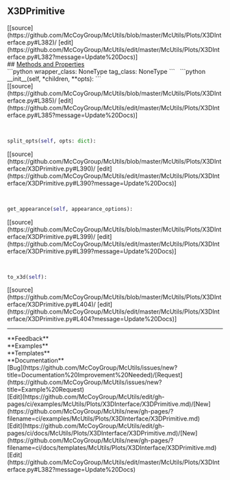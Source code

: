 ## <a id="McUtils.Plots.X3DInterface.X3DPrimitive">X3DPrimitive</a> 

<div class="docs-source-link" markdown="1">
[[source](https://github.com/McCoyGroup/McUtils/blob/master/McUtils/Plots/X3DInterface.py#L382)/
[edit](https://github.com/McCoyGroup/McUtils/edit/master/McUtils/Plots/X3DInterface.py#L382?message=Update%20Docs)]
</div>









<div class="collapsible-section">
 <div class="collapsible-section collapsible-section-header" markdown="1">
## <a class="collapse-link" data-toggle="collapse" href="#methods" markdown="1"> Methods and Properties</a> <a class="float-right" data-toggle="collapse" href="#methods"><i class="fa fa-chevron-down"></i></a>
 </div>
 <div class="collapsible-section collapsible-section-body collapse show" id="methods" markdown="1">
 ```python
wrapper_class: NoneType
tag_class: NoneType
```
<a id="McUtils.Plots.X3DInterface.X3DPrimitive.__init__" class="docs-object-method">&nbsp;</a> 
```python
__init__(self, *children, **opts): 
```
<div class="docs-source-link" markdown="1">
[[source](https://github.com/McCoyGroup/McUtils/blob/master/McUtils/Plots/X3DInterface.py#L385)/
[edit](https://github.com/McCoyGroup/McUtils/edit/master/McUtils/Plots/X3DInterface.py#L385?message=Update%20Docs)]
</div>


<a id="McUtils.Plots.X3DInterface.X3DPrimitive.split_opts" class="docs-object-method">&nbsp;</a> 
```python
split_opts(self, opts: dict): 
```
<div class="docs-source-link" markdown="1">
[[source](https://github.com/McCoyGroup/McUtils/blob/master/McUtils/Plots/X3DInterface/X3DPrimitive.py#L390)/
[edit](https://github.com/McCoyGroup/McUtils/edit/master/McUtils/Plots/X3DInterface/X3DPrimitive.py#L390?message=Update%20Docs)]
</div>


<a id="McUtils.Plots.X3DInterface.X3DPrimitive.get_appearance" class="docs-object-method">&nbsp;</a> 
```python
get_appearance(self, appearance_options): 
```
<div class="docs-source-link" markdown="1">
[[source](https://github.com/McCoyGroup/McUtils/blob/master/McUtils/Plots/X3DInterface/X3DPrimitive.py#L399)/
[edit](https://github.com/McCoyGroup/McUtils/edit/master/McUtils/Plots/X3DInterface/X3DPrimitive.py#L399?message=Update%20Docs)]
</div>


<a id="McUtils.Plots.X3DInterface.X3DPrimitive.to_x3d" class="docs-object-method">&nbsp;</a> 
```python
to_x3d(self): 
```
<div class="docs-source-link" markdown="1">
[[source](https://github.com/McCoyGroup/McUtils/blob/master/McUtils/Plots/X3DInterface/X3DPrimitive.py#L404)/
[edit](https://github.com/McCoyGroup/McUtils/edit/master/McUtils/Plots/X3DInterface/X3DPrimitive.py#L404?message=Update%20Docs)]
</div>
 </div>
</div>












---


<div markdown="1" class="text-secondary">
<div class="container">
  <div class="row">
   <div class="col" markdown="1">
**Feedback**   
</div>
   <div class="col" markdown="1">
**Examples**   
</div>
   <div class="col" markdown="1">
**Templates**   
</div>
   <div class="col" markdown="1">
**Documentation**   
</div>
   <div class="col" markdown="1">
   
</div>
   <div class="col" markdown="1">
   
</div>
   <div class="col" markdown="1">
   
</div>
</div>
  <div class="row">
   <div class="col" markdown="1">
[Bug](https://github.com/McCoyGroup/McUtils/issues/new?title=Documentation%20Improvement%20Needed)/[Request](https://github.com/McCoyGroup/McUtils/issues/new?title=Example%20Request)   
</div>
   <div class="col" markdown="1">
[Edit](https://github.com/McCoyGroup/McUtils/edit/gh-pages/ci/examples/McUtils/Plots/X3DInterface/X3DPrimitive.md)/[New](https://github.com/McCoyGroup/McUtils/new/gh-pages/?filename=ci/examples/McUtils/Plots/X3DInterface/X3DPrimitive.md)   
</div>
   <div class="col" markdown="1">
[Edit](https://github.com/McCoyGroup/McUtils/edit/gh-pages/ci/docs/McUtils/Plots/X3DInterface/X3DPrimitive.md)/[New](https://github.com/McCoyGroup/McUtils/new/gh-pages/?filename=ci/docs/templates/McUtils/Plots/X3DInterface/X3DPrimitive.md)   
</div>
   <div class="col" markdown="1">
[Edit](https://github.com/McCoyGroup/McUtils/edit/master/McUtils/Plots/X3DInterface.py#L382?message=Update%20Docs)   
</div>
   <div class="col" markdown="1">
   
</div>
   <div class="col" markdown="1">
   
</div>
   <div class="col" markdown="1">
   
</div>
</div>
</div>
</div>